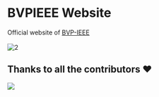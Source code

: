 # BVPIEEE Website

Official website of [BVP-IEEE](https://www.bvpieee.in/) 
<br><br>
![2](https://user-images.githubusercontent.com/43821031/194763987-535c2da4-8418-419a-8b20-6da662238576.png)



## Thanks to all the contributors ❤️
<a href = "https://github.com/BVPIEEE/bvpieee-frontend/graphs/contributors">
  <img src = "https://contrib.rocks/image?repo=BVPIEEE/bvpieee-website"/>
</a>
